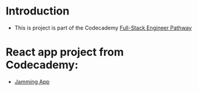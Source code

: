 # Introduction

- This is project is part of the Codecademy [Full-Stack Engineer Pathway](https://www.codecademy.com/learn/paths/full-stack-engineering-cfb)

# React app project from Codecademy:

- [Jamming App](http://tearful-crow.surge.sh/)